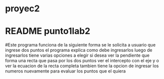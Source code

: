 # proyec2
# README punto1lab2

#Este programa funciona de la siguiente forma se le solicita a usuario que ingrese
 dos puntos  el programa explica como debe ingresarlos luego de ingresarlos tiene 
 varias opciones a elegir si desea ver la pendiente que forma una recta que pasa
 por los dos puntos ver el intercepto con el eje y o ver la ecuacion de la recta
 completa tambien tiene la opcion de ingresar los numeros nuevamente para evaluar
 los puntos que el quiera
